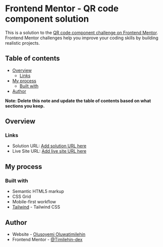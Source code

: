 # Frontend Mentor - QR code component solution

This is a solution to the [QR code component challenge on Frontend Mentor](https://www.frontendmentor.io/challenges/qr-code-component-iux_sIO_H). Frontend Mentor challenges help you improve your coding skills by building realistic projects.

## Table of contents

- [Overview](#overview)
  - [Links](#links)
- [My process](#my-process)
  - [Built with](#built-with)
- [Author](#author)

**Note: Delete this note and update the table of contents based on what sections you keep.**

## Overview

### Links

- Solution URL: [Add solution URL here](https://github.com/Timilehin-dex/qr-code-component)
- Live Site URL: [Add live site URL here](https://timilehin-dex.github.io/qr-code-component/)

## My process

### Built with

- Semantic HTML5 markup
- CSS Grid
- Mobile-first workflow
- [Tailwind](https://tailwindcss.com/) - Tailwind CSS

## Author

- Website - [Olusoyemi Oluwatimilehin](https://timilehin-dex.github.io/Portfolio/)
- Frontend Mentor - [@Timilehin-dex](https://www.frontendmentor.io/profile/Timilehin-dex)
